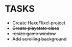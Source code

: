 # TASKS
- ~~Create HaxeFlixel project~~
- ~~Create playstate class~~
- ~~resize game window~~
- ~~Add scrolling background~~
